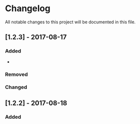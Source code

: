 # Changelog
All notable changes to this project will be documented in this file.

## [1.2.3] - 2017-08-17
### Added
-
### Removed

### Changed

## [1.2.2] - 2017-08-18
### Added
